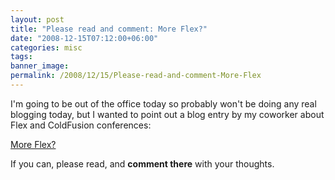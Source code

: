 ```yaml
---
layout: post
title: "Please read and comment: More Flex?"
date: "2008-12-15T07:12:00+06:00"
categories: misc 
tags: 
banner_image: 
permalink: /2008/12/15/Please-read-and-comment-More-Flex
---
```


I'm going to be out of the office today so probably won't be doing any real blogging today, but I wanted to point out a blog entry by my coworker about Flex and ColdFusion conferences:

<a href="http://corfield.org/blog/index.cfm/do/blog.entry/entry/More_Flex">More Flex?</a>

If you can, please read, and <b>comment there</b> with your thoughts.